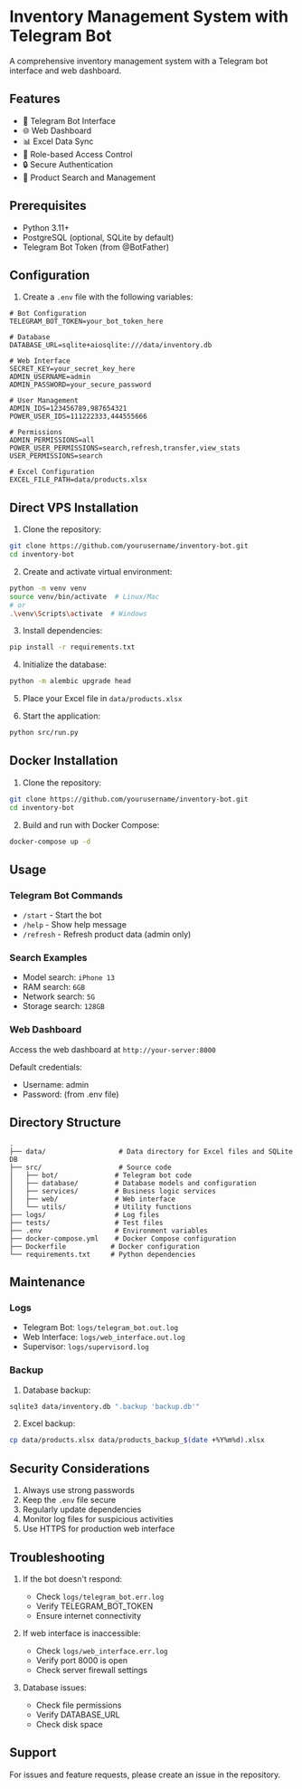 # Inventory Management System with Telegram Bot

A comprehensive inventory management system with a Telegram bot interface and web dashboard.

## Features

- 🤖 Telegram Bot Interface
- 🌐 Web Dashboard
- 📊 Excel Data Sync
- 👥 Role-based Access Control
- 🔒 Secure Authentication
- 📱 Product Search and Management

## Prerequisites

- Python 3.11+
- PostgreSQL (optional, SQLite by default)
- Telegram Bot Token (from @BotFather)

## Configuration

1. Create a `.env` file with the following variables:

```env
# Bot Configuration
TELEGRAM_BOT_TOKEN=your_bot_token_here

# Database
DATABASE_URL=sqlite+aiosqlite:///data/inventory.db

# Web Interface
SECRET_KEY=your_secret_key_here
ADMIN_USERNAME=admin
ADMIN_PASSWORD=your_secure_password

# User Management
ADMIN_IDS=123456789,987654321
POWER_USER_IDS=111222333,444555666

# Permissions
ADMIN_PERMISSIONS=all
POWER_USER_PERMISSIONS=search,refresh,transfer,view_stats
USER_PERMISSIONS=search

# Excel Configuration
EXCEL_FILE_PATH=data/products.xlsx
```

## Direct VPS Installation

1. Clone the repository:
```bash
git clone https://github.com/yourusername/inventory-bot.git
cd inventory-bot
```

2. Create and activate virtual environment:
```bash
python -m venv venv
source venv/bin/activate  # Linux/Mac
# or
.\venv\Scripts\activate  # Windows
```

3. Install dependencies:
```bash
pip install -r requirements.txt
```

4. Initialize the database:
```bash
python -m alembic upgrade head
```

5. Place your Excel file in `data/products.xlsx`

6. Start the application:
```bash
python src/run.py
```

## Docker Installation

1. Clone the repository:
```bash
git clone https://github.com/yourusername/inventory-bot.git
cd inventory-bot
```

2. Build and run with Docker Compose:
```bash
docker-compose up -d
```

## Usage

### Telegram Bot Commands

- `/start` - Start the bot
- `/help` - Show help message
- `/refresh` - Refresh product data (admin only)

### Search Examples

- Model search: `iPhone 13`
- RAM search: `6GB`
- Network search: `5G`
- Storage search: `128GB`

### Web Dashboard

Access the web dashboard at `http://your-server:8000`

Default credentials:
- Username: admin
- Password: (from .env file)

## Directory Structure

```
.
├── data/                  # Data directory for Excel files and SQLite DB
├── src/                   # Source code
│   ├── bot/              # Telegram bot code
│   ├── database/         # Database models and configuration
│   ├── services/         # Business logic services
│   ├── web/              # Web interface
│   └── utils/            # Utility functions
├── logs/                 # Log files
├── tests/                # Test files
├── .env                  # Environment variables
├── docker-compose.yml    # Docker Compose configuration
├── Dockerfile           # Docker configuration
└── requirements.txt     # Python dependencies
```

## Maintenance

### Logs

- Telegram Bot: `logs/telegram_bot.out.log`
- Web Interface: `logs/web_interface.out.log`
- Supervisor: `logs/supervisord.log`

### Backup

1. Database backup:
```bash
sqlite3 data/inventory.db ".backup 'backup.db'"
```

2. Excel backup:
```bash
cp data/products.xlsx data/products_backup_$(date +%Y%m%d).xlsx
```

## Security Considerations

1. Always use strong passwords
2. Keep the `.env` file secure
3. Regularly update dependencies
4. Monitor log files for suspicious activities
5. Use HTTPS for production web interface

## Troubleshooting

1. If the bot doesn't respond:
   - Check `logs/telegram_bot.err.log`
   - Verify TELEGRAM_BOT_TOKEN
   - Ensure internet connectivity

2. If web interface is inaccessible:
   - Check `logs/web_interface.err.log`
   - Verify port 8000 is open
   - Check server firewall settings

3. Database issues:
   - Check file permissions
   - Verify DATABASE_URL
   - Check disk space

## Support

For issues and feature requests, please create an issue in the repository.